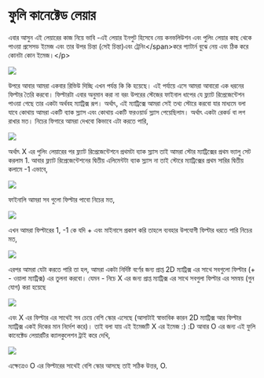 # ফুলি কানেক্টেড লেয়ার

এবার আসুন এই লেয়ারের কাজ নিয়ে ভাবি -এই লেয়ার ইনপুট হিসেবে নেয় কনভলিউশন এবং পুলিং লেয়ার কাছ থেকে পাওয়া প্রসেসড ইমেজ এবং তার উপর চিন্তা \(সেই চিন্তা\)এবং ট্রেনিং&lt;/span&gt;করে প্যাটার্ন বুঝে নেয় এবং ঠিক করে কোনটা কোন ইমেজ।&lt;/p&gt;

![](https://nuhil.files.wordpress.com/2017/05/screen-shot-2017-05-20-at-9-09-53-pm.png)

উপরে আবার আমরা একবার রিভিউ দিচ্ছি এখন পর্যন্ত কি কি হয়েছে। এই পর্যায়ে এসে আমরা আবারো এক ধরনের ফিল্টার তৈরি করবো। ফিল্টারটা এবার অনুমান করা না বরং উপরের স্টেজের ফাইনাল ধাপের যে ফ্ল্যাট রিপ্রেজেন্টেশন পাওয়া গেছে তার একটা অর্থবহ ম্যাট্রিক্স রূপ। অর্থাৎ, এই ম্যাট্রিক্সে আমরা সেই তথ্য স্টোরে করবো যার মাধ্যমে বলা যাবে কোথায় আমরা একটি ব্যাক স্ল্যাস এবং কোথায় একটি ফরওয়ার্ড স্ল্যাস পেয়েছিলাম। অর্থাৎ একটা রেকর্ড বা লগ রাখার মত। নিচের ফিগারে আমরা দেখবো কিভাবে এটা করতে পারি,

![](https://nuhil.files.wordpress.com/2017/05/screen-shot-2017-05-20-at-9-10-29-pm.png?w=687)

অর্থাৎ X এর পুলিং লেয়ারের পর ফ্ল্যাট রিপ্রেজেন্টেশনে প্রথমটা ব্যাক স্ল্যাস তাই আমরা স্টোর ম্যাট্রিক্সের প্রথম ভ্যালু সেট করলাম 1. আবার ফ্ল্যাট রিপ্রেজেন্টেশনের দ্বিতীয় এলিমেন্টটা ব্যাক স্ল্যাস না তাই স্টোরে ম্যাট্রিক্সের প্রথম সারির দ্বিতীয় কলামে -1 এভাবে,

![](https://nuhil.files.wordpress.com/2017/05/screen-shot-2017-05-20-at-9-11-00-pm.png?w=687)

ফাইনালি আমরা সব গুলো ফিল্টার পাবো নিচের মত,

![](https://nuhil.files.wordpress.com/2017/05/screen-shot-2017-05-20-at-9-11-40-pm.png?w=687)

এখন আমরা ফিল্টারের 1, -1 কে যদি + এবং মাইনাসে প্রকাশ করি তাহলে ব্যবহার উপযোগী ফিল্টার ধরতে পারি নিচের মত,

![](https://nuhil.files.wordpress.com/2017/05/screen-shot-2017-05-20-at-9-12-13-pm.png)

এরপর আমরা যেটা করতে পারি তা হল, আমরা একটা নির্দিষ্ট বর্ণের জন্য প্রাপ্ত 2D ম্যাট্রিক্স এর সাথে সবগুলো ফিল্টার \(+ - ওয়ালা ম্যাট্রিক্স\) এর তুলনা করবো। যেমন - নিচে X এর জন্য প্রাপ্ত ম্যাট্রিক্স এর সাথে সবগুলা ফিল্টার এর সমন্বয় \(গুন যোগ\) করা হয়েছে

![](https://nuhil.files.wordpress.com/2017/05/screen-shot-2017-05-20-at-9-13-09-pm.png?w=687)

এবং X এর ফিল্টার এর সাথেই সব চেয়ে বেশি স্কোর এসেছে \(আসাটাই স্বাভাবিক কারন 2D ম্যাট্রিক্স আর ফিল্টার ম্যাট্রিক্স একই দিকের মান নির্দেশ করে\)। তাই বলা যায় এই ইমেজটি X এর ইমেজ :\) :D আবার O এর জন্য এই ফুলি কানেক্টেড লেয়ারটির ক্যালকুলেশন ট্রাই করে দেখি,

![](https://nuhil.files.wordpress.com/2017/05/screen-shot-2017-05-20-at-9-13-52-pm.png?w=687)

এক্ষেত্রেও O এর ফিল্টারের সাথেই বেশি স্কোর আসছে তাই সঠিক উত্তর, O.

